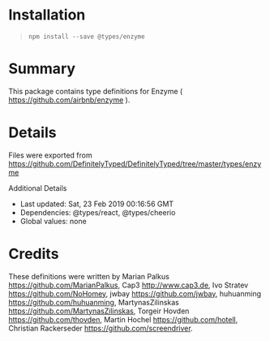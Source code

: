 # Installation
> `npm install --save @types/enzyme`

# Summary
This package contains type definitions for Enzyme ( https://github.com/airbnb/enzyme ).

# Details
Files were exported from https://github.com/DefinitelyTyped/DefinitelyTyped/tree/master/types/enzyme

Additional Details
 * Last updated: Sat, 23 Feb 2019 00:16:56 GMT
 * Dependencies: @types/react, @types/cheerio
 * Global values: none

# Credits
These definitions were written by Marian Palkus <https://github.com/MarianPalkus>, Cap3 <http://www.cap3.de>, Ivo Stratev <https://github.com/NoHomey>, jwbay <https://github.com/jwbay>, huhuanming <https://github.com/huhuanming>, MartynasZilinskas <https://github.com/MartynasZilinskas>, Torgeir Hovden <https://github.com/thovden>, Martin Hochel <https://github.com/hotell>, Christian Rackerseder <https://github.com/screendriver>.
